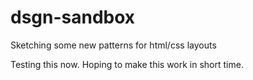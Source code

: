 # dsgn-sandbox
Sketching some new patterns for html/css layouts

Testing this now. Hoping to make this work in short time.
